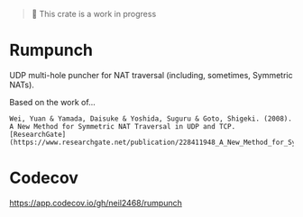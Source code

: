 

> :construction: This crate is a work in progress

# Rumpunch

UDP multi-hole puncher for NAT traversal (including, sometimes, Symmetric NATs). 


Based on the work of...

    Wei, Yuan & Yamada, Daisuke & Yoshida, Suguru & Goto, Shigeki. (2008).
    A New Method for Symmetric NAT Traversal in UDP and TCP.
    [ResearchGate](https://www.researchgate.net/publication/228411948_A_New_Method_for_Symmetric_NAT_Traversal_in_UDP_and_TCP)


# Codecov

https://app.codecov.io/gh/neil2468/rumpunch
